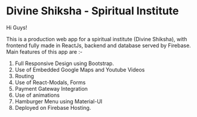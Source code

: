 # Divine Shiksha - Spiritual Institute
Hi Guys!

This is a production web app for a spiritual institute (Divine Shiksha), with frontend fully made in ReactJs, backend and database served by Firebase. Main features of this app are :-
1) Full Responsive Design using Bootstrap.
2) Use of Embedded Google Maps and Youtube Videos
3) Routing
4) Use of React-Modals, Forms
5) Payment Gateway Integration
6) Use of animations
7) Hamburger Menu using Material-UI
9) Deployed on Firebase Hosting.
